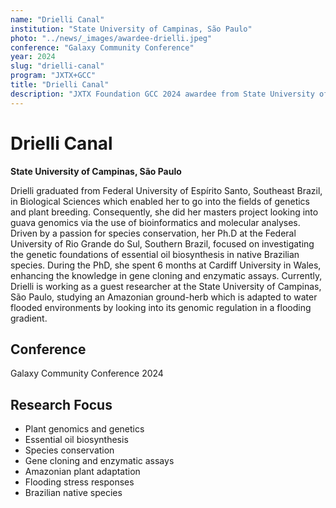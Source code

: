 ```yaml
---
name: "Drielli Canal"
institution: "State University of Campinas, São Paulo"
photo: "../news/_images/awardee-drielli.jpeg"
conference: "Galaxy Community Conference"
year: 2024
slug: "drielli-canal"
program: "JXTX+GCC"
title: "Drielli Canal"
description: "JXTX Foundation GCC 2024 awardee from State University of Campinas, São Paulo"
---
```


# Drielli Canal

**State University of Campinas, São Paulo**

Drielli graduated from Federal University of Espírito Santo, Southeast Brazil, in Biological Sciences which enabled her to go into the fields of genetics and plant breeding. Consequently, she did her masters project looking into guava genomics via the use of bioinformatics and molecular analyses. Driven by a passion for species conservation, her Ph.D at the Federal University of Rio Grande do Sul, Southern Brazil, focused on investigating the genetic foundations of essential oil biosynthesis in native Brazilian species. During the PhD, she spent 6 months at Cardiff University in Wales, enhancing the knowledge in gene cloning and enzymatic assays. Currently, Drielli is working as a guest researcher at the State University of Campinas, São Paulo, studying an Amazonian ground-herb which is adapted to water flooded environments by looking into its genomic regulation in a flooding gradient.

## Conference
Galaxy Community Conference 2024

## Research Focus
- Plant genomics and genetics
- Essential oil biosynthesis
- Species conservation
- Gene cloning and enzymatic assays
- Amazonian plant adaptation
- Flooding stress responses
- Brazilian native species